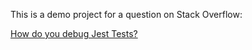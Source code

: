 This is a demo project for a question on Stack Overflow:

[How do you debug Jest Tests?](https://stackoverflow.com/a/53994265/2700356)
